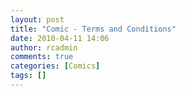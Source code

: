 ```yaml
---
layout: post
title: "Comic - Terms and Conditions"
date: 2010-04-11 14:06
author: rcadmin
comments: true
categories: [Comics]
tags: []
---
```

<a href="http://bitsmack.com/comics/2010/04/11/comic-terms-and-conditions/"><img src="http://dl.bitsmack.com/uploads/2010/04/20100411.jpg" alt="" title="hmmm if these are the mauling fees I'm going to have to make a few calls"  class="alignnone size-full wp-image-1900" /></a>
